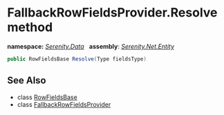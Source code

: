 # FallbackRowFieldsProvider.Resolve method
**namespace:** *[Serenity.Data](../../README.md#serenity.data-namespace)*   **assembly**: *[Serenity.Net.Entity](../../README.md)*

```csharp
public RowFieldsBase Resolve(Type fieldsType)
```

## See Also

* class [RowFieldsBase](../RowFieldsBase.md)
* class [FallbackRowFieldsProvider](../FallbackRowFieldsProvider.md)